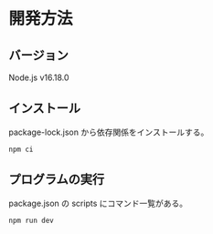 # 開発方法

## バージョン

Node.js v16.18.0

## インストール

package-lock.json から依存関係をインストールする。

```shell
npm ci
```

## プログラムの実行

package.json の scripts にコマンド一覧がある。

```shell
npm run dev
```
